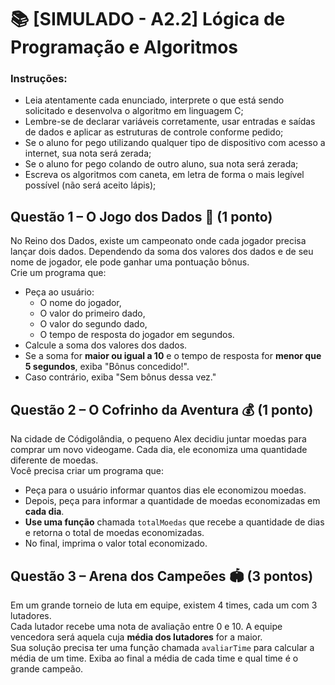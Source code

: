 # 📚 **[SIMULADO - A2.2] Lógica de Programação e Algoritmos**

### Instruções:  
- Leia atentamente cada enunciado, interprete o que está sendo solicitado e desenvolva o algoritmo em linguagem C; 
- Lembre-se de declarar variáveis corretamente, usar entradas e saídas de dados e aplicar as estruturas de controle conforme pedido;
- Se o aluno for pego utilizando qualquer tipo de dispositivo com acesso a internet, sua nota será zerada;
- Se o aluno for pego colando de outro aluno, sua nota será zerada;
- Escreva os algoritmos com caneta, em letra de forma o mais legível possível (não será aceito lápis);

## Questão 1 – O Jogo dos Dados 🎲  (1 ponto)

No Reino dos Dados, existe um campeonato onde cada jogador precisa lançar dois dados. Dependendo da soma dos valores dos dados e de seu nome de jogador, ele pode ganhar uma pontuação bônus.  
Crie um programa que:

- Peça ao usuário:
  - O nome do jogador,
  - O valor do primeiro dado,
  - O valor do segundo dado,
  - O tempo de resposta do jogador em segundos.
- Calcule a soma dos valores dos dados.
- Se a soma for **maior ou igual a 10** e o tempo de resposta for **menor que 5 segundos**, exiba "Bônus concedido!".
- Caso contrário, exiba "Sem bônus dessa vez."

## Questão 2 – O Cofrinho da Aventura 💰 (1 ponto)

Na cidade de Códigolândia, o pequeno Alex decidiu juntar moedas para comprar um novo videogame. Cada dia, ele economiza uma quantidade diferente de moedas.  
Você precisa criar um programa que:

- Peça para o usuário informar quantos dias ele economizou moedas.
- Depois, peça para informar a quantidade de moedas economizadas em **cada dia**.
- **Use uma função** chamada `totalMoedas` que recebe a quantidade de dias e retorna o total de moedas economizadas.
- No final, imprima o valor total economizado.

## Questão 3 – Arena dos Campeões 🏟️ (3 pontos)

Em um grande torneio de luta em equipe, existem 4 times, cada um com 3 lutadores.  
Cada lutador recebe uma nota de avaliação entre 0 e 10. A equipe vencedora será aquela cuja **média dos lutadores** for a maior.  
Sua solução precisa ter uma função chamada `avaliarTime` para calcular a média de um time.
Exiba ao final a média de cada time e qual time é o grande campeão.
